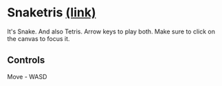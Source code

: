 # Snaketris [(link)](http://samchristopherlee.com/snaketris/)
It's Snake. And also Tetris. Arrow keys to play both. Make sure to click on the canvas to focus it.

## Controls
Move - WASD
